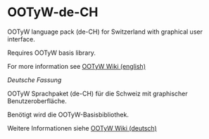 # OOTyW-de-CH
OOTyW language pack (de-CH) for Switzerland with graphical user interface.

Requires OOTyW basis library.

For more information see [OOTyW Wiki (english)](https://github.com/peter88213/OOTyW/wiki)

_Deutsche Fassung_

OOTyW Sprachpaket (de-CH) für die Schweiz mit graphischer Benutzeroberfläche.

Benötigt wird die OOTyW-Basisbibliothek.

Weitere Informationen siehe [OOTyW Wiki (deutsch)](https://github.com/peter88213/OOTyW/wiki/Deutsch)
